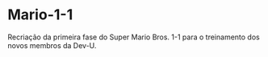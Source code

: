 # Mario-1-1
Recriação da primeira fase do Super Mario Bros. 1-1 para o treinamento dos novos membros da Dev-U.

